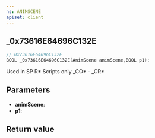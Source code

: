 ```yaml
---
ns: ANIMSCENE
apiset: client
---
```

## _0x73616E64696C132E

```c
// 0x73616E64696C132E
BOOL _0x73616E64696C132E(AnimScene animScene,BOOL p1);
```

Used in SP R* Scripts only
_CO* - _CR*

## Parameters
* **animScene**:
* **p1**:

## Return value

